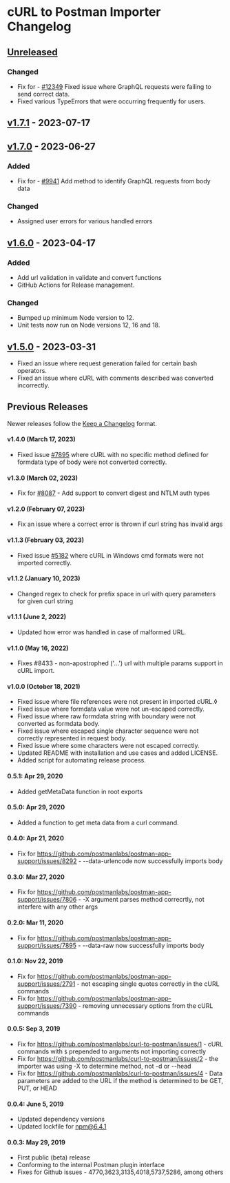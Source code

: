 # cURL to Postman Importer Changelog

## [Unreleased]

### Changed

-   Fix for - [#12349](https://github.com/postmanlabs/postman-app-support/issues/12349) Fixed issue where GraphQL requests were failing to send correct data.
-   Fixed various TypeErrors that were occurring frequently for users.

## [v1.7.1] - 2023-07-17

## [v1.7.0] - 2023-06-27

### Added

-   Fix for - [#9941](https://github.com/postmanlabs/postman-app-support/issues/9941) Add method to identify GraphQL requests from body data

### Changed

-   Assigned user errors for various handled errors

## [v1.6.0] - 2023-04-17

### Added

-   Add url validation in validate and convert functions
-   GitHub Actions for Release management.

### Changed

-   Bumped up minimum Node version to 12.
-   Unit tests now run on Node versions 12, 16 and 18.

## [v1.5.0] - 2023-03-31

-   Fixed an issue where request generation failed for certain bash operators.
-   Fixed an issue where cURL with comments described was converted incorrectly.

## Previous Releases

Newer releases follow the [Keep a Changelog](https://keepachangelog.com) format.

#### v1.4.0 (March 17, 2023)

-   Fixed issue [#7895](https://github.com/postmanlabs/postman-app-support/issues/7895) where cURL with no specific method defined for formdata type of body were not converted correctly.

#### v1.3.0 (March 02, 2023)

-   Fix for [#8087](https://github.com/postmanlabs/postman-app-support/issues/8087) - Add support to convert digest and NTLM auth types

#### v1.2.0 (February 07, 2023)

-   Fix an issue where a correct error is thrown if curl string has invalid args

#### v1.1.3 (February 03, 2023)

-   Fixed issue [#5182](https://github.com/postmanlabs/postman-app-support/issues/5182) where cURL in Windows cmd formats were not imported correctly.

#### v1.1.2 (January 10, 2023)

-   Changed regex to check for prefix space in url with query parameters for given curl string

#### v1.1.1 (June 2, 2022)

-   Updated how error was handled in case of malformed URL.

#### v1.1.0 (May 16, 2022)

-   Fixes #8433 - non-apostrophed ('...') url with multiple params support in cURL import.

#### v1.0.0 (October 18, 2021)

-   Fixed issue where file references were not present in imported cURL.◊
-   Fixed issue where formdata value were not un-escaped correctly.
-   Fixed issue where raw formdata string with boundary were not converted as formdata body.
-   Fixed issue where escaped single character sequence were not correctly represented in request body.
-   Fixed issue where some characters were not escaped correctly.
-   Updated README with installation and use cases and added LICENSE.
-   Added script for automating release process.

#### 0.5.1: Apr 29, 2020

-   Added getMetaData function in root exports

#### 0.5.0: Apr 29, 2020

-   Added a function to get meta data from a curl command.

#### 0.4.0: Apr 21, 2020

-   Fix for <https://github.com/postmanlabs/postman-app-support/issues/8292> - --data-urlencode now successfully imports body

#### 0.3.0: Mar 27, 2020

-   Fix for <https://github.com/postmanlabs/postman-app-support/issues/7806> - -X argument parses method correcrtly, not interfere with any other args

#### 0.2.0: Mar 11, 2020

-   Fix for <https://github.com/postmanlabs/postman-app-support/issues/7895> - --data-raw now successfully imports body

#### 0.1.0: Nov 22, 2019

-   Fix for <https://github.com/postmanlabs/postman-app-support/issues/2791> - not escaping single quotes correctly in the cURL commands
-   Fix for <https://github.com/postmanlabs/postman-app-support/issues/7390> - removing unnecessary options from the cURL commands

#### 0.0.5: Sep 3, 2019

-   Fix for <https://github.com/postmanlabs/curl-to-postman/issues/1> - cURL commands with `$` prepended to arguments not importing correctly
-   Fix for <https://github.com/postmanlabs/curl-to-postman/issues/2> - the importer was using -X to determine method, not -d or --head
-   Fix for <https://github.com/postmanlabs/curl-to-postman/issues/4> - Data parameters are added to the URL if the method is determined to be GET, PUT, or HEAD

#### 0.0.4: June 5, 2019

-   Updated dependency versions
-   Updated lockfile for npm@6.4.1

#### 0.0.3: May 29, 2019

-   First public (beta) release
-   Conforming to the internal Postman plugin interface
-   Fixes for Github issues - 4770,3623,3135,4018,5737,5286, among others

[Unreleased]: https://github.com/postmanlabs/curl-to-postman/compare/v1.7.1...HEAD

[v1.7.1]: https://github.com/postmanlabs/curl-to-postman/compare/v1.7.0...v1.7.1

[v1.7.0]: https://github.com/postmanlabs/curl-to-postman/compare/v1.6.0...v1.7.0

[v1.6.0]: https://github.com/postmanlabs/curl-to-postman/compare/v1.5.0...v1.6.0

[v1.5.0]: https://github.com/postmanlabs/curl-to-postman/compare/1.4.0...1.5.0
